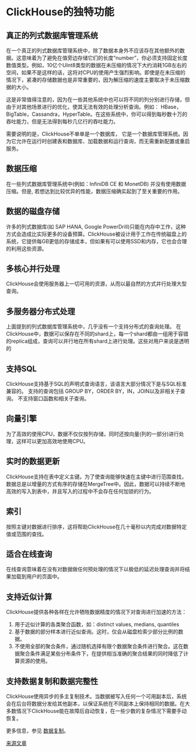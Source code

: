 # ClickHouse的独特功能

## 真正的列式数据库管理系统

在一个真正的列式数据库管理系统中，除了数据本身外不应该存在其他额外的数据。这意味着为了避免在值旁边存储它们的长度“number”，你必须支持固定长度数值类型。例如，10亿个UInt8类型的数据在未压缩的情况下大约消耗1GB左右的空间，如果不是这样的话，这将对CPU的使用产生强烈影响。即使是在未压缩的情况下，紧凑的存储数据也是非常重要的，因为解压缩的速度主要取决于未压缩数据的大小。

这是非常值得注意的，因为在一些其他系统中也可以将不同的列分别进行存储，但由于对其他场景进行的优化，使其无法有效的处理分析查询。例如： HBase，BigTable，Cassandra，HyperTable。在这些系统中，你可以得到每秒数十万的吞吐能力，但是无法得到每秒几亿行的吞吐能力。

需要说明的是，ClickHouse不单单是一个数据库， 它是一个数据库管理系统。因为它允许在运行时创建表和数据库、加载数据和运行查询，而无需重新配置或重启服务。

## 数据压缩

在一些列式数据库管理系统中(例如：InfiniDB CE 和 MonetDB) 并没有使用数据压缩。但是, 若想达到比较优异的性能，数据压缩确实起到了至关重要的作用。

## 数据的磁盘存储

许多的列式数据库(如 SAP HANA, Google PowerDrill)只能在内存中工作，这种方式会造成比实际更多的设备预算。ClickHouse被设计用于工作在传统磁盘上的系统，它提供每GB更低的存储成本，但如果有可以使用SSD和内存，它也会合理的利用这些资源。

## 多核心并行处理

ClickHouse会使用服务器上一切可用的资源，从而以最自然的方式并行处理大型查询。

## 多服务器分布式处理

上面提到的列式数据库管理系统中，几乎没有一个支持分布式的查询处理。
在ClickHouse中，数据可以保存在不同的shard上，每一个shard都由一组用于容错的replica组成，查询可以并行地在所有shard上进行处理。这些对用户来说是透明的

## 支持SQL

ClickHouse支持基于SQL的声明式查询语言，该语言大部分情况下是与SQL标准兼容的。
支持的查询包括 GROUP BY，ORDER BY，IN，JOIN以及非相关子查询。
不支持窗口函数和相关子查询。

## 向量引擎

为了高效的使用CPU，数据不仅仅按列存储，同时还按向量(列的一部分)进行处理，这样可以更加高效地使用CPU。

## 实时的数据更新

ClickHouse支持在表中定义主键。为了使查询能够快速在主键中进行范围查找，数据总是以增量的方式有序的存储在MergeTree中。因此，数据可以持续不断地高效的写入到表中，并且写入的过程中不会存在任何加锁的行为。

## 索引

按照主键对数据进行排序，这将帮助ClickHouse在几十毫秒以内完成对数据特定值或范围的查找。

## 适合在线查询

在线查询意味着在没有对数据做任何预处理的情况下以极低的延迟处理查询并将结果加载到用户的页面中。

## 支持近似计算

ClickHouse提供各种各样在允许牺牲数据精度的情况下对查询进行加速的方法：

1. 用于近似计算的各类聚合函数，如：distinct values, medians, quantiles
2. 基于数据的部分样本进行近似查询。这时，仅会从磁盘检索少部分比例的数据。
3. 不使用全部的聚合条件，通过随机选择有限个数据聚合条件进行聚合。这在数据聚合条件满足某些分布条件下，在提供相当准确的聚合结果的同时降低了计算资源的使用。

## 支持数据复制和数据完整性

ClickHouse使用异步的多主复制技术。当数据被写入任何一个可用副本后，系统会在后台将数据分发给其他副本，以保证系统在不同副本上保持相同的数据。在大多数情况下ClickHouse能在故障后自动恢复，在一些少数的复杂情况下需要手动恢复。

更多信息，参见 [数据复制](../operations/table_engines/replication.md)。

[来源文章](https://clickhouse.tech/docs/en/introduction/distinctive_features/) <!--hide-->
